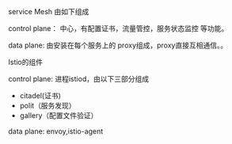 service Mesh
由如下组成

control plane： 中心，有配置证书，流量管控，服务状态监控 等功能。

data plane: 由安装在每个服务上的 proxy组成，proxy直接互相通信。。


Istio的组件

control plane: 进程istiod，由以下三部分组成
* citadel(证书)
* polit（服务发现）
* gallery（配置文件验证）

data plane: envoy,istio-agent